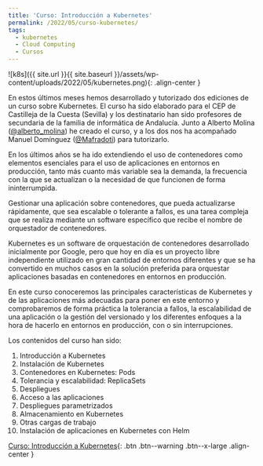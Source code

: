 ```yaml
---
title: 'Curso: Introducción a Kubernetes'
permalink: /2022/05/curso-kubernetes/
tags:
  - kubernetes
  - Cloud Computing
  - Cursos
---
```


![k8s]({{ site.url }}{{ site.baseurl }}/assets/wp-content/uploads/2022/05/kubernetes.png){: .align-center }

En estos últimos meses hemos desarrollado y tutorizado dos ediciones de un curso sobre Kubernetes. El curso ha sido elaborado para el CEP de Castilleja de la Cuesta (Sevilla) y los destinatario han sido profesores de secundaria de la familia de informática de Andalucía. Junto a Alberto Molina ([@alberto_molina](https://twitter.com/alberto_molina)) he creado el curso, y a los dos nos ha acompañado Manuel Domínguez ([@Mafradoti](https://twitter.com/Mafradoti)) para tutorizarlo.

En los últimos años se ha ido extendiendo el uso de contenedores como elementos esenciales para el uso de aplicaciones en entornos en producción, tanto más cuanto más variable sea la demanda, la frecuencia con la que se actualizan o la necesidad de que funcionen de forma ininterrumpida.

Gestionar una aplicación sobre contenedores, que pueda actualizarse rápidamente, que sea escalable o tolerante a fallos, es una tarea compleja que se realiza mediante un software específico que recibe el nombre de orquestador de contenedores.

Kubernetes es un software de orquestación de contenedores desarrollado inicialmente por Google, pero que hoy en día es un proyecto libre independiente utilizado en gran cantidad de entornos diferentes y que se ha convertido en muchos casos en la solución preferida para orquestar aplicaciones basadas en contenedores en entornos en producción.

En este curso conoceremos las principales características de Kubernetes y de las aplicaciones más adecuadas para poner en este entorno y comprobaremos de forma práctica la tolerancia a fallos, la escalabilidad de una aplicación o la gestión del versionado y los diferentes enfoques a la hora de hacerlo en entornos en producción, con o sin interrupciones.

Los contenidos del curso han sido:

1. Introducción a Kubernetes
2. Instalación de Kubernetes
3. Contenedores en Kubernetes: Pods
4. Tolerancia y escalabilidad: ReplicaSets
5. Despliegues
6. Acceso a las aplicaciones
7. Despliegues parametrizados
8. Almacenamiento en Kubernetes
9. Otras cargas de trabajo
10. Instalación de aplicaciones en Kubernetes con Helm

[Curso: Introducción a Kubernetes](https://github.com/iesgn/curso_kubernetes_cep){: .btn .btn--warning .btn--x-large .align-center }
